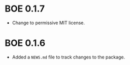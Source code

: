 # BOE 0.1.7

* Change to permissive MIT license.

# BOE 0.1.6

* Added a `NEWS.md` file to track changes to the package.

